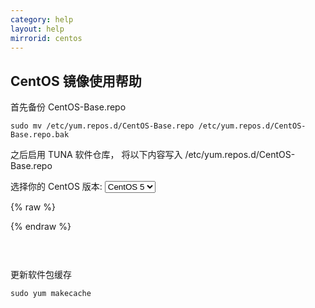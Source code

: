 ```yaml
---
category: help
layout: help
mirrorid: centos
---
```


## CentOS 镜像使用帮助

首先备份 CentOS-Base.repo
```
sudo mv /etc/yum.repos.d/CentOS-Base.repo /etc/yum.repos.d/CentOS-Base.repo.bak
```

之后启用 TUNA 软件仓库， 将以下内容写入 /etc/yum.repos.d/CentOS-Base.repo

<form class="form-inline">
<div class="form-group">
	<label>选择你的 CentOS 版本: </label>
	<select class="form-control release-select" data-template="#repo-template" data-target="#repo-content">
	  <option data-release="5" selected>CentOS 5</option>
	  <option data-release="6">CentOS 6</option>
	  <option data-release="7">CentOS 7</option>
	</select>
</div>
</form>

{% raw %}
<script id="repo-template" type="x-tmpl-markup">
# CentOS-Base.repo
#
# The mirror system uses the connecting IP address of the client and the
# update status of each mirror to pick mirrors that are updated to and
# geographically close to the client.  You should use this for CentOS updates
# unless you are manually picking other mirrors.
#
# If the mirrorlist= does not work for you, as a fall back you can try the
# remarked out baseurl= line instead.
#
#

[base]
name=CentOS-$releasever - Base
baseurl=https://mirrors.tuna.tsinghua.edu.cn/centos/$releasever/os/$basearch/
#mirrorlist=http://mirrorlist.centos.org/?release=$releasever&arch=$basearch&repo=os
gpgcheck=1
gpgkey=file:///etc/pki/rpm-gpg/RPM-GPG-KEY-CentOS-{{release_name}}


#released updates
[updates]
name=CentOS-$releasever - Updates
baseurl=https://mirrors.tuna.tsinghua.edu.cn/centos/$releasever/updates/$basearch/
#mirrorlist=http://mirrorlist.centos.org/?release=$releasever&arch=$basearch&repo=updates
gpgcheck=1
gpgkey=file:///etc/pki/rpm-gpg/RPM-GPG-KEY-CentOS-{{release_name}}

#additional packages that may be useful
[extras]
name=CentOS-$releasever - Extras
baseurl=https://mirrors.tuna.tsinghua.edu.cn/centos/$releasever/extras/$basearch/
#mirrorlist=http://mirrorlist.centos.org/?release=$releasever&arch=$basearch&repo=extras
gpgcheck=1
gpgkey=file:///etc/pki/rpm-gpg/RPM-GPG-KEY-CentOS-{{release_name}}
{{if release_name|equals>5}}
#packages used/produced in the build but not released
[addons]
name=CentOS-$releasever - Addons
baseurl=https://mirrors.tuna.tsinghua.edu.cn/centos/$releasever/addons/$basearch/
#mirrorlist=http://mirrorlist.centos.org/?release=$releasever&arch=$basearch&repo=addons
gpgcheck=1
gpgkey=file:///etc/pki/rpm-gpg/RPM-GPG-KEY-CentOS-{{release_name}}
{{/if}}
#additional packages that extend functionality of existing packages
[centosplus]
name=CentOS-$releasever - Plus
baseurl=https://mirrors.tuna.tsinghua.edu.cn/centos/$releasever/centosplus/$basearch/
#mirrorlist=http://mirrorlist.centos.org/?release=$releasever&arch=$basearch&repo=centosplus
gpgcheck=1
enabled=0
gpgkey=file:///etc/pki/rpm-gpg/RPM-GPG-KEY-CentOS-{{release_name}}
{{if release_name|between>5>6}}
#contrib - packages by Centos Users
[contrib]
name=CentOS-$releasever - Contrib
baseurl=https://mirrors.tuna.tsinghua.edu.cn/centos/$releasever/contrib/$basearch/
#mirrorlist=http://mirrorlist.centos.org/?release=$releasever&arch=$basearch&repo=contrib
gpgcheck=1
enabled=0
gpgkey=file:///etc/pki/rpm-gpg/RPM-GPG-KEY-CentOS-{{release_name}}{{/if}}
</script>
{% endraw %}

<p></p>

<pre>
<code id="repo-content">
</code>
</pre>

更新软件包缓存
```
sudo yum makecache
```
